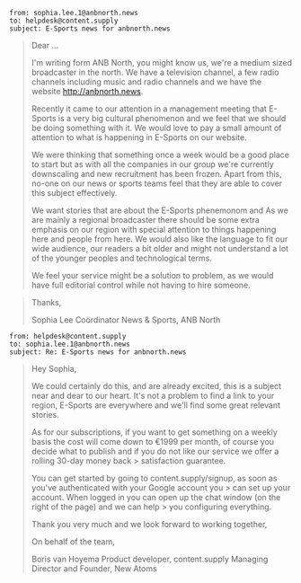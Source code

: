 
```
from: sophia.lee.1@anbnorth.news
to: helpdesk@content.supply
subject: E-Sports news for anbnorth.news
```

> Dear ...
> 
> I'm writing form ANB North, you might know us, we're a medium sized broadcaster in the north. We have a television channel, a few radio channels including music and radio channels and we have the website http://anbnorth.news.
> 
> Recently it came to our attention in a management meeting that E-Sports is a very big cultural phenomenon and we feel that we should be doing something with it. We would love to pay a small amount of attention to what is happening in E-Sports on our website. 
> 
> We were thinking that something once a week would be a good place to start but as with all the companies in our group we're currently downscaling and new recruitment has been frozen. Apart from this, no-one on our news or sports teams feel that they are able to cover this subject effectively.
> 
> We want stories that are about the E-Sports phenemonom and As we are mainly a regional broadcaster there should be some extra emphasis on our region with special attention to things happening here and people from here. We would also like the language to fit our wide audience, our readers a bit older and might not understand a lot of the younger peoples and technological terms.
> 
> We feel your service might be a solution to problem, as we would have full editorial control while not having to hire someone.

> Thanks,
> 
> Sophia Lee
> Coördinator News & Sports, ANB North

```
from: helpdesk@content.supply
to: sophia.lee.1@anbnorth.news
subject: Re: E-Sports news for anbnorth.news
```

> Hey Sophia,
> 
> We could certainly do this, and are already excited, this is a subject near and dear to our heart. It's not a problem to find a link to your region, E-Sports are everywhere and we'll find some great relevant stories.
> 
> As for our subscriptions, if you want to get something on a weekly basis the cost will come down to €1999 per month, of course you decide what to publish and if you do not like our service we offer a rolling 30-day money back > satisfaction guarantee.
> 
> You can get started by going to content.supply/signup, as soon as you've authenticated with your Google account you > can set up your account. When logged in you can open up the chat window (on the right of the page) and we can help > you configuring everything.
> 
> Thank you very much and we look forward to working together,
> 
> On behalf of the team,
> 
> Boris van Hoyema
> Product developer, content.supply
> Managing Director and Founder, New Atoms
